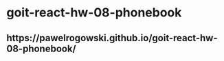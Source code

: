 <h1>goit-react-hw-08-phonebook</h1>
<h2>https://pawelrogowski.github.io/goit-react-hw-08-phonebook/</h2>

